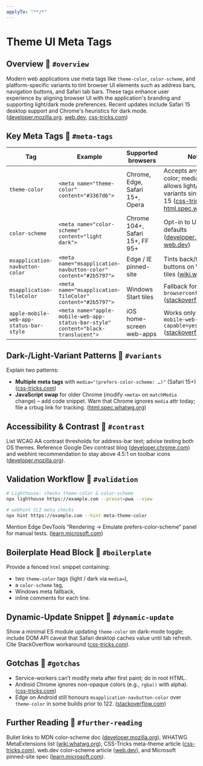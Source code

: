 ```yaml
---
applyTo: "**/*"
---
```


# Theme UI Meta Tags

## Overview 🔗 `#overview`
Modern web applications use meta tags like `theme-color`, `color-scheme`, and platform-specific variants to tint browser UI elements such as address bars, navigation buttons, and Safari tab bars. These tags enhance user experience by aligning browser UI with the application's branding and supporting light/dark mode preferences. Recent updates include Safari 15 desktop support and Chrome's heuristics for dark mode. ([developer.mozilla.org](https://developer.mozilla.org/en-US/docs/Web/HTML/Reference/Elements/meta/name/theme-color), [web.dev](https://web.dev/articles/color-scheme), [css-tricks.com](https://css-tricks.com/safari-15-new-ui-theme-colors-and-a-css-tricks-cameo))

## Key Meta Tags 🔗 `#meta-tags`
| Tag                                     | Example                                                                           | Supported browsers              | Notes                                                                                                                         |
| --------------------------------------- | --------------------------------------------------------------------------------- | ------------------------------- | ----------------------------------------------------------------------------------------------------------------------------- |
| `theme-color`                           | `<meta name="theme-color" content="#3367d6">`                                     | Chrome, Edge, Safari 15+, Opera | Accepts any CSS color; media attr allows light/dark variants since Safari 15 ([css-tricks.com](https://css-tricks.com/meta-theme-color-and-trickery), [html.spec.whatwg.org](https://html.spec.whatwg.org/multipage/semantics.html)) |
| `color-scheme`                          | `<meta name="color-scheme" content="light dark">`                                 | Chrome 104+, Safari 15+, FF 95+ | Opt-in to UA dark-UI defaults ([developer.mozilla.org](https://developer.mozilla.org/en-US/docs/Web/HTML/Reference/Elements/meta/name/color-scheme), [web.dev](https://web.dev/articles/color-scheme))                                                      |
| `msapplication-navbutton-color`         | `<meta name="msapplication-navbutton-color" content="#2b5797">`                   | Edge / IE pinned-site           | Tints back/forward buttons on Windows tiles ([wiki.whatwg.org](https://wiki.whatwg.org/wiki/MetaExtensions))                                                            |
| `msapplication-TileColor`               | `<meta name="msapplication-TileColor" content="#2b5797">`                         | Windows Start tiles             | Fallback for `browserconfig.xml` ([stackoverflow.com](https://stackoverflow.com/questions/33701823/chrome-mobile-color-bar-theme-color-meta-tag-not-working))                                                                     |
| `apple-mobile-web-app-status-bar-style` | `<meta name="apple-mobile-web-app-status-bar-style" content="black-translucent">` | iOS home-screen web-apps        | Works only if `apple-mobile-web-app-capable=yes` ([stackoverflow.com](https://stackoverflow.com/questions/33701823/chrome-mobile-color-bar-theme-color-meta-tag-not-working))                                                     |

## Dark-/Light-Variant Patterns 🔗 `#variants`
Explain two patterns:

* **Multiple meta tags** with `media="(prefers-color-scheme: …)"` (Safari 15+) ([css-tricks.com](https://css-tricks.com/safari-15-new-ui-theme-colors-and-a-css-tricks-cameo))
* **JavaScript swap** for older Chrome (modify `<meta>` on `matchMedia` change) – add code snippet.
  Warn that Chrome ignores `media` attr today; file a crbug link for tracking. ([html.spec.whatwg.org](https://html.spec.whatwg.org/multipage/semantics.html))

## Accessibility & Contrast 🔗 `#contrast`
List WCAG AA contrast thresholds for address-bar text; advise testing both OS themes.
Reference Google Dev contrast blog ([developer.chrome.com](https://developer.chrome.com/docs/css-ui/css-color-mix)) and webhint recommendation to stay above 4.5:1 on toolbar icons ([developer.mozilla.org](https://developer.mozilla.org/en-US/docs/Web/CSS/CSS_containment/Container_size_and_style_queries)).

## Validation Workflow 🔗 `#validation`
```bash
# Lighthouse: checks theme-color & color-scheme
npx lighthouse https://example.com --preset=pwa --view

# webhint CLI meta checks
npx hint https://example.com --hint meta-theme-color
```
Mention Edge DevTools “Rendering → Emulate prefers-color-scheme” panel for manual tests. ([learn.microsoft.com](https://learn.microsoft.com/en-us/microsoft-edge/devtools-guide-chromium/overview))

## Boilerplate Head Block 🔗 `#boilerplate`
Provide a fenced `html` snippet containing:

* two `theme-color` tags (light / dark via `media=`),
* a `color-scheme` tag,
* Windows meta fallback,
* inline comments for each line.

## Dynamic-Update Snippet 🔗 `#dynamic-update`
Show a minimal ES module updating `theme-color` on dark-mode toggle; include DOM API caveat that Safari desktop caches value until tab refresh. Cite StackOverflow workaround ([css-tricks.com](https://css-tricks.com/forums/topic/how-to-change-meta-theme-dynamically-with-css)).

## Gotchas 🔗 `#gotchas`
* Service-workers can’t modify meta after first paint; do in root HTML.
* Android Chrome ignores non-opaque colors (e.g., `rgba()` with alpha). ([css-tricks.com](https://css-tricks.com/meta-theme-color-and-trickery))
* Edge on Android still honours `msapplication-navbutton-color` over `theme-color` in some builds prior to 122. ([stackoverflow.com](https://stackoverflow.com/questions/33701823/chrome-mobile-color-bar-theme-color-meta-tag-not-working))

## Further Reading 🔗 `#further-reading`
Bullet links to MDN color-scheme doc ([developer.mozilla.org](https://developer.mozilla.org/en-US/docs/Web/HTML/Reference/Elements/meta/name/color-scheme)), WHATWG MetaExtensions list ([wiki.whatwg.org](https://wiki.whatwg.org/wiki/MetaExtensions)), CSS-Tricks meta-theme article ([css-tricks.com](https://css-tricks.com/meta-theme-color-and-trickery)), web.dev color-scheme article ([web.dev](https://web.dev/articles/color-scheme)), and Microsoft pinned-site spec ([learn.microsoft.com](https://learn.microsoft.com/en-us/microsoft-edge/devtools-guide-chromium/overview)).
